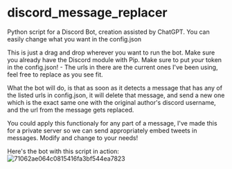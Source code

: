 # discord_message_replacer
Python script for a Discord Bot, creation assisted by ChatGPT. You can easily change what you want in the config.json

This is just a drag and drop wherever you want to run the bot. Make sure you already have the Discord module with Pip.
Make sure to put *your* token in the config.json! - The urls in there are the current ones I've been using, feel free to replace as you see fit.

What the bot will do, is that as soon as it detects a message that has any of the listed urls in config.json, it will delete that message, and send a new one which is the exact same one with the original author's discord username, and the url from the message gets replaced.

You could apply this functionaly for any part of a message, I've made this for a private server so we can send appropriately embed tweets in messages. Modify and change to your needs!

Here's the bot with this script in action:
![71062ae064c0815416fa3bf544ea7823](https://github.com/p8wer/discord_message_replacer/assets/31834469/0c44087c-42b8-44d5-8ca8-c60f7946ea7c)
